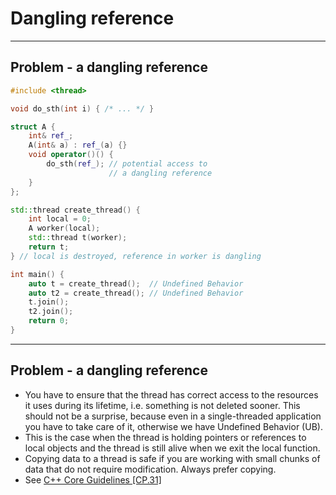 <!-- .slide: data-background="#111111" -->

# Dangling reference

___
<!-- .slide: style="font-size: 0.8em" -->

## Problem - a dangling reference

```cpp
#include <thread>

void do_sth(int i) { /* ... */ }

struct A {
    int& ref_;
    A(int& a) : ref_(a) {}
    void operator()() {
        do_sth(ref_); // potential access to
                      // a dangling reference
    }
};

std::thread create_thread() {
    int local = 0;
    A worker(local);
    std::thread t(worker);
    return t;
} // local is destroyed, reference in worker is dangling

int main() {
    auto t = create_thread();  // Undefined Behavior
    auto t2 = create_thread(); // Undefined Behavior
    t.join();
    t2.join();
    return 0;
}
```

___

## Problem - a dangling reference

* <!-- .element: class="fragment fade-in" --> You have to ensure that the thread has correct access to the resources it uses during its lifetime, i.e. something is not deleted sooner. This should not be a surprise, because even in a single-threaded application you have to take care of it, otherwise we have Undefined Behavior (UB).
* <!-- .element: class="fragment fade-in" --> This is the case when the thread is holding pointers or references to local objects and the thread is still alive when we exit the local function.
* <!-- .element: class="fragment fade-in" --> Copying data to a thread is safe if you are working with small chunks of data that do not require modification. Always prefer copying.
* <!-- .element: class="fragment fade-in" --> See <a href=https://github.com/isocpp/CppCoreGuidelines/blob/master/CppCoreGuidelines.md#cp31-pass-small-amounts-of-data-between-threads-by-value-rather-than-by-reference-or-pointer>C++ Core Guidelines [CP.31]</a>
